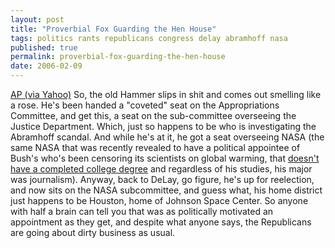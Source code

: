 ```yaml
---
layout: post
title: "Proverbial Fox Guarding the Hen House"
tags: politics rants republicans congress delay abramhoff nasa
published: true
permalink: proverbial-fox-guarding-the-hen-house
date: 2006-02-09
---
```


<a href="http://news.yahoo.com/s/ap/20060208/ap_on_go_co/delay_appropriations;_ylt=AkPc7IcFEINjwxZdiLuRqfqs0NUE;_ylu=X3oDMTA3OXIzMDMzBHNlYwM3MDM-">AP (via Yahoo)</a>  So, the old Hammer slips in shit and comes out smelling like a rose.  He's been handed a "coveted" seat on the Appropriations Committee, and get this, a seat on the sub-committee overseeing the Justice Department.  Which, just so happens to be who is investigating the Abramhoff scandal.  And while he's at it, he got a seat overseeing NASA (the same NASA that was recently revealed to have a political appointee of Bush's who's been censoring its scientists on global warming, that <a href="http://scientificactivist.blogspot.com/2006/02/breaking-news-george-deutsch-did-not.html">doesn't have a completed college degree</a> and regardless of his studies, his major was journalism).  Anyway, back to DeLay, go figure, he's up for reelection, and now sits on the NASA subcommittee, and guess what, his home district just happens to be Houston, home of Johnson Space Center.  So anyone with half a brain can tell you that was as politically motivated an appointment as they get, and despite what anyone says, the Republicans are going about dirty business as usual.
